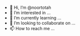 - 👋 Hi, I’m @noortotah
- 👀 I’m interested in ...
- 🌱 I’m currently learning ...
- 💞️ I’m looking to collaborate on ...
- 📫 How to reach me ...

<!---
noortotah/noortotah is a ✨ special ✨ repository because its `README.md` (this file) appears on your GitHub profile.
You can click the Preview link to take a look at your changes.
--->
